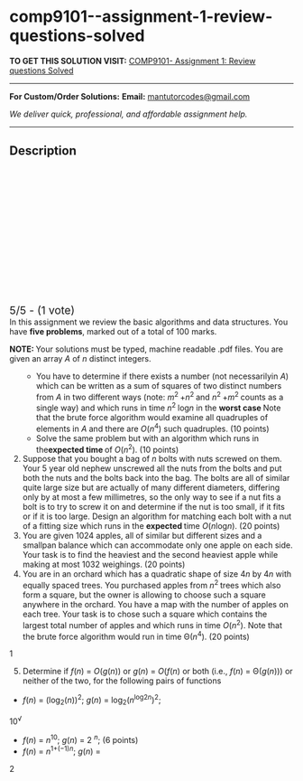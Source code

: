 # comp9101--assignment-1-review-questions-solved
**TO GET THIS SOLUTION VISIT:** [COMP9101- Assignment 1: Review questions Solved](https://mantutor.com/product/comp9101-assignment-1-review-questions-solved/)


---

**For Custom/Order Solutions:** **Email:** mantutorcodes@gmail.com  

*We deliver quick, professional, and affordable assignment help.*

---

<h2>Description</h2>



<div class="kk-star-ratings kksr-auto kksr-align-center kksr-valign-top" data-payload="{&quot;align&quot;:&quot;center&quot;,&quot;id&quot;:&quot;78787&quot;,&quot;slug&quot;:&quot;default&quot;,&quot;valign&quot;:&quot;top&quot;,&quot;ignore&quot;:&quot;&quot;,&quot;reference&quot;:&quot;auto&quot;,&quot;class&quot;:&quot;&quot;,&quot;count&quot;:&quot;1&quot;,&quot;legendonly&quot;:&quot;&quot;,&quot;readonly&quot;:&quot;&quot;,&quot;score&quot;:&quot;5&quot;,&quot;starsonly&quot;:&quot;&quot;,&quot;best&quot;:&quot;5&quot;,&quot;gap&quot;:&quot;4&quot;,&quot;greet&quot;:&quot;Rate this product&quot;,&quot;legend&quot;:&quot;5\/5 - (1 vote)&quot;,&quot;size&quot;:&quot;24&quot;,&quot;title&quot;:&quot;COMP9101- Assignment 1: Review questions Solved&quot;,&quot;width&quot;:&quot;138&quot;,&quot;_legend&quot;:&quot;{score}\/{best} - ({count} {votes})&quot;,&quot;font_factor&quot;:&quot;1.25&quot;}">

<div class="kksr-stars">

<div class="kksr-stars-inactive">
            <div class="kksr-star" data-star="1" style="padding-right: 4px">


<div class="kksr-icon" style="width: 24px; height: 24px;"></div>
        </div>
            <div class="kksr-star" data-star="2" style="padding-right: 4px">


<div class="kksr-icon" style="width: 24px; height: 24px;"></div>
        </div>
            <div class="kksr-star" data-star="3" style="padding-right: 4px">


<div class="kksr-icon" style="width: 24px; height: 24px;"></div>
        </div>
            <div class="kksr-star" data-star="4" style="padding-right: 4px">


<div class="kksr-icon" style="width: 24px; height: 24px;"></div>
        </div>
            <div class="kksr-star" data-star="5" style="padding-right: 4px">


<div class="kksr-icon" style="width: 24px; height: 24px;"></div>
        </div>
    </div>

<div class="kksr-stars-active" style="width: 138px;">
            <div class="kksr-star" style="padding-right: 4px">


<div class="kksr-icon" style="width: 24px; height: 24px;"></div>
        </div>
            <div class="kksr-star" style="padding-right: 4px">


<div class="kksr-icon" style="width: 24px; height: 24px;"></div>
        </div>
            <div class="kksr-star" style="padding-right: 4px">


<div class="kksr-icon" style="width: 24px; height: 24px;"></div>
        </div>
            <div class="kksr-star" style="padding-right: 4px">


<div class="kksr-icon" style="width: 24px; height: 24px;"></div>
        </div>
            <div class="kksr-star" style="padding-right: 4px">


<div class="kksr-icon" style="width: 24px; height: 24px;"></div>
        </div>
    </div>
</div>


<div class="kksr-legend" style="font-size: 19.2px;">
            5/5 - (1 vote)    </div>
    </div>
In this assignment we review the basic algorithms and data structures. You have <strong>five problems</strong>, marked out of a total of 100 marks.

<strong>NOTE: </strong>Your solutions must be typed, machine readable .pdf files. You are given an array <em>A </em>of <em>n </em>distinct integers.

<ol>
<li style="list-style-type: none;">
<ul>
<li>You have to determine if there exists a number (not necessarilyin <em>A</em>) which can be written as a sum of squares of two distinct numbers from <em>A </em>in two different ways (note: <em>m</em><sup>2 </sup>+<em>n</em><sup>2 </sup>and <em>n</em><sup>2 </sup>+<em>m</em><sup>2 </sup>counts as a single way) and which runs in time <em>n</em><sup>2 </sup>log<em>n </em>in the <strong>worst case </strong> Note that the brute force algorithm would examine all quadruples of elements in <em>A </em>and there are <em>O</em>(<em>n</em><sup>4</sup>) such quadruples. (10 points)</li>
<li>Solve the same problem but with an algorithm which runs in the<strong>expected time </strong>of <em>O</em>(<em>n</em><sup>2</sup>). (10 points)</li>
</ul>
</li>
<li>Suppose that you bought a bag of <em>n </em>bolts with nuts screwed on them. Your 5 year old nephew unscrewed all the nuts from the bolts and put both the nuts and the bolts back into the bag. The bolts are all of similar quite large size but are actually of many different diameters, differing only by at most a few millimetres, so the only way to see if a nut fits a bolt is to try to screw it on and determine if the nut is too small, if it fits or if it is too large. Design an algorithm for matching each bolt with a nut of a fitting size which runs in the <strong>expected </strong>time <em>O</em>(<em>n</em>log<em>n</em>). (20 points)</li>
<li>You are given 1024 apples, all of similar but different sizes and a smallpan balance which can accommodate only one apple on each side. Your task is to find the heaviest and the second heaviest apple while making at most 1032 weighings. (20 points)</li>
<li>You are in an orchard which has a quadratic shape of size 4<em>n </em>by 4<em>n </em>with equally spaced trees. You purchased apples from <em>n</em><sup>2 </sup>trees which also form a square, but the owner is allowing to choose such a square anywhere in the orchard. You have a map with the number of apples on each tree. Your task is to chose such a square which contains the largest total number of apples and which runs in time <em>O</em>(<em>n</em><sup>2</sup>). Note that the brute force algorithm would run in time Θ(<em>n</em><sup>4</sup>). (20 points)</li>
</ol>
1

<ol start="5">
<li>Determine if <em>f</em>(<em>n</em>) = <em>O</em>(<em>g</em>(<em>n</em>)) or <em>g</em>(<em>n</em>) = <em>O</em>(<em>f</em>(<em>n</em>) or both (i.e., <em>f</em>(<em>n</em>) = Θ(<em>g</em>(<em>n</em>))) or neither of the two, for the following pairs of functions</li>
</ol>
<ul>
<li><em>f</em>(<em>n</em>) = (log<sub>2</sub>(<em>n</em>))<sup>2</sup>; <em>g</em>(<em>n</em>) = log<sub>2</sub>(<em>n</em><sup>log</sup><sup>2<em>n</em></sup>)<sup>2</sup>;</li>
</ul>
10<sup>√</sup>

<ul>
<li><em>f</em>(<em>n</em>) = <em>n</em><sup>10</sup>; <em>g</em>(<em>n</em>) = 2 <em><sup>n</sup></em>; (6 points)</li>
<li><em>f</em>(<em>n</em>) = <em>n</em><sup>1+(−1)</sup><em><sup>n</sup></em>; <em>g</em>(<em>n</em>) = <em>&nbsp;&nbsp;&nbsp;&nbsp;&nbsp;&nbsp;&nbsp;&nbsp;&nbsp;&nbsp;</em></li>
</ul>
2
